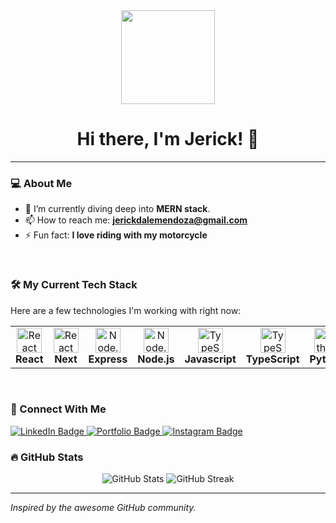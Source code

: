 <div id="header" align="center">
  <img src="https://media.giphy.com/media/M9gbBd9nbDrOTu1Mqx/giphy.gif" width="150" />
  <h1 align="center">Hi there, I'm Jerick! 👋</h1>
</div>

---

### 💻 About Me

- 🌱 I’m currently diving deep into **MERN stack**.
- 📫 How to reach me: **jerickdalemendoza@gmail.com**
- ⚡ Fun fact: **I love riding with my motorcycle**

<br>

### 🛠️ My Current Tech Stack

Here are a few technologies I'm working with right now:

<table>
  <tr>
    <td align="center">
      <img src="https://skillicons.dev/icons?i=react" width="40" height="40" alt="React" />
      <br><strong>React</strong>
    </td>
    <td align="center">
      <img src="https://skillicons.dev/icons?i=next" width="40" height="40" alt="React" />
      <br><strong>Next</strong>
    </td>
    <td align="center">
      <img src="https://skillicons.dev/icons?i=express" width="40" height="40" alt="Node.js" />
      <br><strong>Express</strong>
    </td>
    <td align="center">
      <img src="https://skillicons.dev/icons?i=nodejs" width="40" height="40" alt="Node.js" />
      <br><strong>Node.js</strong>
    </td>
    <td align="center">
      <img src="https://skillicons.dev/icons?i=js" width="40" height="40" alt="TypeScript" />
      <br><strong>Javascript</strong>
    </td>
    <td align="center">
      <img src="https://skillicons.dev/icons?i=ts" width="40" height="40" alt="TypeScript" />
      <br><strong>TypeScript</strong>
    </td>
    <td align="center">
      <img src="https://skillicons.dev/icons?i=python" width="40" height="40" alt="Python" />
      <br><strong>Python</strong>
    </td>
    <td align="center">
      <img src="https://skillicons.dev/icons?i=docker" width="40" height="40" alt="Docker" />
      <br><strong>Docker</strong>
    </td>
    <td align="center">
      <img src="https://skillicons.dev/icons?i=mongo" width="40" height="40" alt="Docker" />
      <br><strong>Mongo</strong>
    </td>
    <td align="center">
      <img src="https://skillicons.dev/icons?i=postgresql" width="40" height="40" alt="Docker" />
      <br><strong>PostgreSQL</strong>
    </td>
    <!-- <td align="center">
      <img src="https://skillicons.dev/icons?i=aws" width="40" height="40" alt="AWS" />
      <br><strong>AWS</strong>
    </td> -->
    <!-- <td align="center">
      <img src="https://skillicons.dev/icons?i=vscode" width="40" height="40" alt="VS Code" />
      <br><strong>VS Code</strong>
    </td> -->
  </tr>
</table>

<br>

### 🔗 Connect With Me

<a href="https://www.linkedin.com/in/jerick-dale-mendoza-343b45190/" target="_blank">
  <img src="https://img.shields.io/badge/LinkedIn-0077B5?style=for-the-badge&logo=linkedin&logoColor=white" alt="LinkedIn Badge"/>
</a>
<a href="https://jd-mendoza.vercel.app/" target="_blank">
  <img src="https://img.shields.io/badge/Portfolio-FF5722?style=for-the-badge&logo=data:image/svg+xml;base64,PHN2ZyB2aWV3Qm94PSIwIDAgMjQgMjQiIHhtbG5zPSJodHRwOi8vd3d3LnczLm9yZy8yMDAwL3N2ZyI+PHBhdGggZmlsbD0iI2ZmZiIgZD0iTTE5IDJoLTZWNGgyVjZoNHYxNkg2di0ySDJWMjBoNHYySDI0VjRoLTRWMnpNMTIgMTlIMTB2LTJWMTRoMnY1eiIvPjwvc3ZnPg==&logoColor=white" alt="Portfolio Badge"/>
</a>
<a href="https://www.instagram.com/jerickdalemendoza/" target="_blank">
  <img src="https://img.shields.io/badge/Instagram-E4405F?style=for-the-badge&logo=instagram&logoColor=white" alt="Instagram Badge"/>
</a>
<br>

### 🔥 GitHub Stats

<p align="center">
  <img src="https://github-readme-stats.vercel.app/api?username=JuanLuther&show_icons=true&theme=vue&hide_border=true&count_private=true" alt="GitHub Stats" />
  <img src="https://github-readme-streak-stats.herokuapp.com/?user=JuanLuther&theme=vue&hide_border=true" alt="GitHub Streak" />
</p>

---
*Inspired by the awesome GitHub community.*
